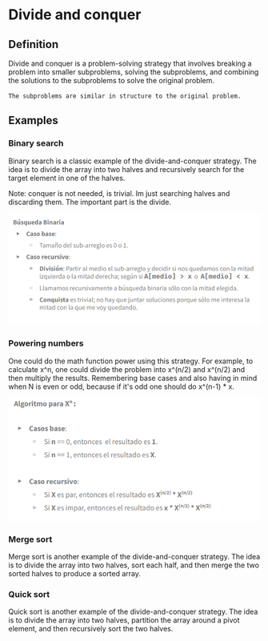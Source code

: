 # Divide and conquer

## Definition

Divide and conquer is a problem-solving strategy that involves breaking a problem into smaller subproblems, solving the subproblems, and combining the solutions to the subproblems to solve the original problem.

    The subproblems are similar in structure to the original problem.

## Examples

### Binary search

Binary search is a classic example of the divide-and-conquer strategy. The idea is to divide the array into two halves and recursively search for the target element in one of the halves.

Note: conquer is not needed, is trivial. Im just searching halves and discarding them. The important part is the divide.

![Binary search](./images/binary-search.png)

### Powering numbers

One could do the math function power using this strategy. For example, to calculate x^n, one could divide the problem into x^(n/2) and x^(n/2) and then multiply the results. Remembering base cases and also having in mind when N is even or odd, because if it's odd one should do x^(n-1) \* x.

![Binary search](./images/power.png)

### Merge sort

Merge sort is another example of the divide-and-conquer strategy. The idea is to divide the array into two halves, sort each half, and then merge the two sorted halves to produce a sorted array.

### Quick sort

Quick sort is another example of the divide-and-conquer strategy. The idea is to divide the array into two halves, partition the array around a pivot element, and then recursively sort the two halves.
